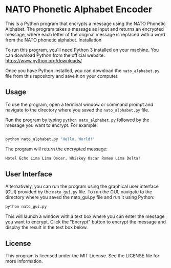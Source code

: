 
# NATO Phonetic Alphabet Encoder

This is a Python program that encrypts a message using the NATO Phonetic Alphabet. The program takes a message as input and returns an encrypted message, where each letter of the original message is replaced with a word from the NATO phonetic alphabet.
Installation

To run this program, you'll need Python 3 installed on your machine. You can download Python from the official website: https://www.python.org/downloads/

Once you have Python installed, you can download the `nato_alphabet.py` file from this repository and save it on your computer.

## Usage

To use the program, open a terminal window or command prompt and navigate to the directory where you saved the `nato_alphabet.py` file.

Run the program by typing `python nato_alphabet.py` followed by the message you want to encrypt. For example:

```python

python nato_alphabet.py "Hello, World!"
```

The program will return the encrypted message:

``` python
Hotel Echo Lima Lima Oscar, Whiskey Oscar Romeo Lima Delta!
```

## User Interface

Alternatively, you can run the program using the graphical user interface (GUI) provided by the `nato_gui.py` file. To run the GUI, navigate to the directory where you saved the nato_gui.py file and run it using Python:

``` python
python nato_gui.py
```

This will launch a window with a text box where you can enter the message you want to encrypt. Click the "Encrypt" button to encrypt the message and display the result in the text box below.

## License

This program is licensed under the MIT License. See the LICENSE file for more information.
